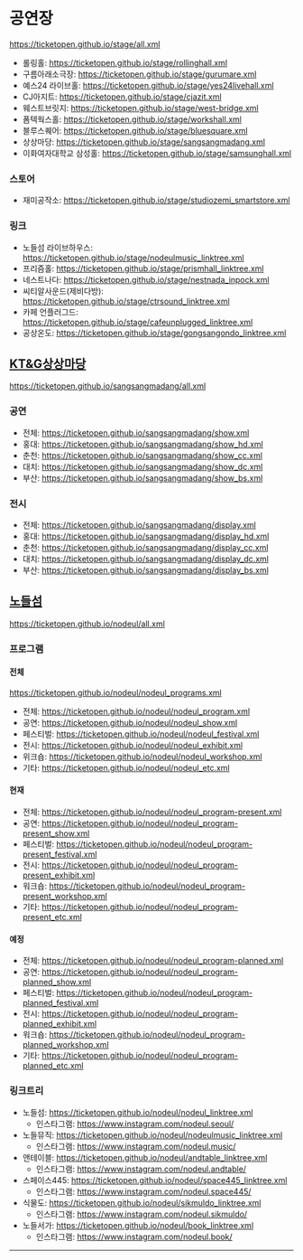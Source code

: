 # 공연장
https://ticketopen.github.io/stage/all.xml
- 롤링홀: https://ticketopen.github.io/stage/rollinghall.xml
- 구름아래소극장: https://ticketopen.github.io/stage/gurumare.xml
- 예스24 라이브홀: https://ticketopen.github.io/stage/yes24livehall.xml
- CJ아지트: https://ticketopen.github.io/stage/cjazit.xml
- 웨스트브릿지: https://ticketopen.github.io/stage/west-bridge.xml
- 폼텍웍스홀: https://ticketopen.github.io/stage/workshall.xml
- 블루스퀘어: https://ticketopen.github.io/stage/bluesquare.xml
- 상상마당: https://ticketopen.github.io/stage/sangsangmadang.xml
- 이화여자대학교 삼성홀: https://ticketopen.github.io/stage/samsunghall.xml

### 스토어
- 재미공작소: https://ticketopen.github.io/stage/studiozemi_smartstore.xml

### 링크
- 노들섬 라이브하우스: https://ticketopen.github.io/stage/nodeulmusic_linktree.xml
- 프리즘홀: https://ticketopen.github.io/stage/prismhall_linktree.xml
- 네스트나다: https://ticketopen.github.io/stage/nestnada_inpock.xml
- 씨티알사운드(제비다방): https://ticketopen.github.io/stage/ctrsound_linktree.xml
- 카페 언플러그드: https://ticketopen.github.io/stage/cafeunplugged_linktree.xml
- 공상온도: https://ticketopen.github.io/stage/gongsangondo_linktree.xml

## [KT&G상상마당](https://github.com/TicketOpen/sangsangmadang)
https://ticketopen.github.io/sangsangmadang/all.xml

### 공연
- 전체: https://ticketopen.github.io/sangsangmadang/show.xml
- 홍대: https://ticketopen.github.io/sangsangmadang/show_hd.xml
- 춘천: https://ticketopen.github.io/sangsangmadang/show_cc.xml
- 대치: https://ticketopen.github.io/sangsangmadang/show_dc.xml
- 부산: https://ticketopen.github.io/sangsangmadang/show_bs.xml

### 전시
- 전체: https://ticketopen.github.io/sangsangmadang/display.xml
- 홍대: https://ticketopen.github.io/sangsangmadang/display_hd.xml
- 춘천: https://ticketopen.github.io/sangsangmadang/display_cc.xml
- 대치: https://ticketopen.github.io/sangsangmadang/display_dc.xml
- 부산: https://ticketopen.github.io/sangsangmadang/display_bs.xml

## [노들섬](https://github.com/TicketOpen/nodeul)
https://ticketopen.github.io/nodeul/all.xml

### 프로그램
#### 전체
https://ticketopen.github.io/nodeul/nodeul_programs.xml
- 전체: https://ticketopen.github.io/nodeul/nodeul_program.xml
- 공연: https://ticketopen.github.io/nodeul/nodeul_show.xml
- 페스티벌: https://ticketopen.github.io/nodeul/nodeul_festival.xml
- 전시: https://ticketopen.github.io/nodeul/nodeul_exhibit.xml
- 위크숍: https://ticketopen.github.io/nodeul/nodeul_workshop.xml
- 기타: https://ticketopen.github.io/nodeul/nodeul_etc.xml

#### 현재
- 전체: https://ticketopen.github.io/nodeul/nodeul_program-present.xml
- 공연: https://ticketopen.github.io/nodeul/nodeul_program-present_show.xml
- 페스티벌: https://ticketopen.github.io/nodeul/nodeul_program-present_festival.xml
- 전시: https://ticketopen.github.io/nodeul/nodeul_program-present_exhibit.xml
- 워크숍: https://ticketopen.github.io/nodeul/nodeul_program-present_workshop.xml
- 기타: https://ticketopen.github.io/nodeul/nodeul_program-present_etc.xml

#### 예정
- 전체: https://ticketopen.github.io/nodeul/nodeul_program-planned.xml
- 공연: https://ticketopen.github.io/nodeul/nodeul_program-planned_show.xml
- 페스티벌: https://ticketopen.github.io/nodeul/nodeul_program-planned_festival.xml
- 전시: https://ticketopen.github.io/nodeul/nodeul_program-planned_exhibit.xml
- 워크숍: https://ticketopen.github.io/nodeul/nodeul_program-planned_workshop.xml
- 기타: https://ticketopen.github.io/nodeul/nodeul_program-planned_etc.xml

### 링크트리
- 노들섬: https://ticketopen.github.io/nodeul/nodeul_linktree.xml
  - 인스타그램: https://www.instagram.com/nodeul.seoul/
- 노들뮤직: https://ticketopen.github.io/nodeul/nodeulmusic_linktree.xml
  - 인스타그램: https://www.instagram.com/nodeul.music/
- 앤테이블: https://ticketopen.github.io/nodeul/andtable_linktree.xml
  - 인스타그램: https://www.instagram.com/nodeul.andtable/
- 스페이스445: https://ticketopen.github.io/nodeul/space445_linktree.xml
  - 인스타그램: https://www.instagram.com/nodeul.space445/
- 식물도: https://ticketopen.github.io/nodeul/sikmuldo_linktree.xml
  - 인스타그램: https://www.instagram.com/nodeul.sikmuldo/
- 노들서가: https://ticketopen.github.io/nodeul/book_linktree.xml
  - 인스타그램: https://www.instagram.com/nodeul.book/
  
---
